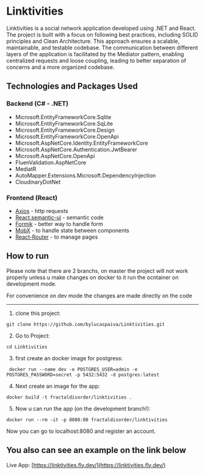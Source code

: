 # Linktivities

Linktivities is a social network application developed using .NET and React. The project is built with a focus on following best practices, including SOLID principles and Clean Architecture. This approach ensures a scalable, maintainable, and testable codebase. The communication between different layers of the application is facilitated by the Mediator pattern, enabling centralized requests and loose coupling, leading to better separation of concerns and a more organized codebase.


## Technologies and Packages Used

### Backend (C# - .NET)

- Microsoft.EntityFrameworkCore.Sqlite
- Microsoft.EntityFrameworkCore.SqLite
- Microsoft.EntityFrameworkCore.Design
- Microsoft.EntityFrameworkCore.OpenApi
- Microsoft.AspNetCore.Identity.EntityFrameworkCore
- Microsoft.AspNetCore.Authentication.JwtBearer
- Microsoft.AspNetCore.OpenApi
- FluenValidation.AspNetCore
- MediatR
- AutoMapper.Extensions.Microsoft.DependencyInjection
- CloudinaryDotNet

### Frontend (React)

- [Axios](https://axios-http.com/ptbr/docs/intro) - http requests
- [React.semantic-ui](https://react.semantic-ui.com) - semantic code
- [Formik](https://formik.org/) - better way to handle form
- [MobX](https://mobx.js.org/README.html) - to handle state between components
- [React-Router](https://reactrouter.com/en/main) - to manage pages



## How to run 

Please note that there are 2 branchs, on master the project will not work properly unless u make changes
on docker to it run the ocntainer on development mode.

For convenience on dev mode the changes are made directly on the code

***
1. clone this project:

```
git clone https://github.com/bylucaspaiva/Linktivities.git
```
2. Go to Project:

```
cd Linktivities
```

3. first create an docker image for postgress:
```
 docker run --name dev -e POSTGRES_USER=admin -e POSTGRES_PASSWORD=secret -p 5432:5432 -d postgres:latest 
```

4. Next create an image for the app:
```
docker build -t fractaldisorder/linktivities .
```

5. Now u can run the app (on the development branch!):
```
docker run --rm -it -p 8080:80 fractaldisorder/linktivities
```

Now you can go to localhost:8080 and register an account.

## You also can see an example on the link below

Live App: [https://linktivities.fly.dev/](https://linktivities.fly.dev/)
